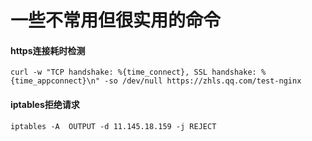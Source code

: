 # 一些不常用但很实用的命令

#### https连接耗时检测
```shell
curl -w "TCP handshake: %{time_connect}, SSL handshake: %{time_appconnect}\n" -so /dev/null https://zhls.qq.com/test-nginx
```


#### iptables拒绝请求
```shell
iptables -A  OUTPUT -d 11.145.18.159 -j REJECT
```
